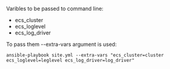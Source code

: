 Varibles to be passed to command line:

* ecs_cluster
* ecs_loglevel
* ecs_log_driver

To pass them --extra-vars argument is used:

`ansible-playbook site.yml --extra-vars "ecs_cluster=cluster ecs_loglevel=leglevel ecs_log_driver=log_driver"`
